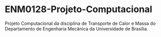 # ENM0128-Projeto-Computacional
Projeto Computacional da disciplina de Transporte de Calor e Massa do Departamento de Engenharia Mecânica da Universidade de Brasília.

